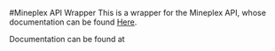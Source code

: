 #Mineplex API Wrapper
This is a wrapper for the Mineplex API, whose documentation can be found [Here](https://github.com/Mineplex-LLC/MineplexAPI).

Documentation can be found at 